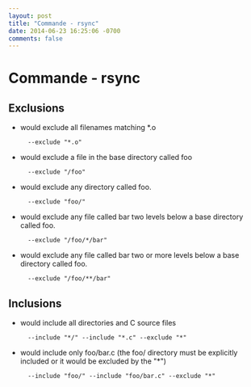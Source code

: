 ```yaml
---
layout: post
title: "Commande - rsync"
date: 2014-06-23 16:25:06 -0700
comments: false
---
```


# Commande - rsync

## Exclusions

* would exclude all filenames matching *.o

		--exclude "*.o"

* would exclude a file in the base directory called foo

		--exclude "/foo"

* would exclude any directory called foo.

		--exclude "foo/"

* would exclude any file called bar two levels below a base directory called foo.

		--exclude "/foo/*/bar"

* would exclude any file called bar two or more levels below a base directory called foo.

		--exclude "/foo/**/bar"

## Inclusions

* would include all directories and C source files

		--include "*/" --include "*.c" --exclude "*"

* would include only foo/bar.c (the foo/ directory must be explicitly included or it would be excluded by the "*")

		--include "foo/" --include "foo/bar.c" --exclude "*"
